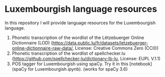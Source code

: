 # Luxembourgish language resources
In this repository I will provide language resources for the Luxembourgish language.

1. Phonetic transcription of the wordlist of the Lëtzebuerger Online Dictionnaire (LOD) (https://data.public.lu/fr/datasets/letzebuerger-online-dictionnaire-raw-data/, License: Creative Commons Zero (CC0))
2. Phonetic transcription of the wordlist of spellchecker.lu (https://github.com/spellchecker-lu/dictionary-lb-lu, License: EUPL V.1.1)
3. POS tagger for Luxembourgish using spaCy. Try it in this [notebook](spaCy for Luxembourgish.ipynb). (works for spaCy 3.6)
